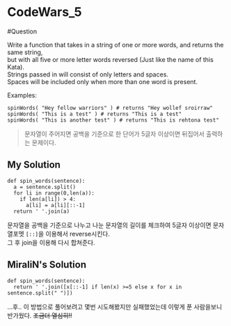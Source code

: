 CodeWars_5
==========
#Question

Write a function that takes in a string of one or more words, and returns the same string,  
but with all five or more letter words reversed (Just like the name of this Kata).  
Strings passed in will consist of only letters and spaces.  
Spaces will be included only when more than one word is present.  

Examples:  
```
spinWords( "Hey fellow warriors" ) # returns "Hey wollef sroirraw"
spinWords( "This is a test" ) # returns "This is a test"
spinWords( "This is another test" ) # returns "This is rehtona test"
```
>문자열이 주어지면 공백을 기준으로 한 단어가 5글자 이상이면 뒤집어서 출력하는 문제이다.

## My Solution
```
def spin_words(sentence):
  a = sentence.split()
  for li in range(0,len(a)):
    if len(a[li]) > 4:
      a[li] = a[li][::-1]
  return ' '.join(a)
```

문자열을 공백을 기준으로 나누고 나눈 문자열의 길이를 체크하여 5글자 이상이면 문자열포멧 `[::]`을 이용해서 reverse시킨다.  
그 후 join을 이용해 다시 합쳐준다.  

## MiraliN's Solution
```
def spin_words(sentence):
  return ' '.join([x[::-1] if len(x) >=5 else x for x in sentence.split(" ")])
```
...후.. 이 방법으로 풀어보려고 몇번 시도해봤지만 실패했었는데 이렇게 푼 사람을보니 반가웠다.
~~조금더 열심히!!~~
